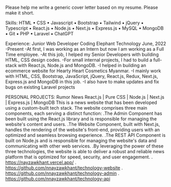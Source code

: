 
Please help me write a generic cover letter based on my resume. Please make it short.

Skills:
 HTML
▪ CSS
▪ Javascript
▪ Bootstrap
▪ Tailwind
▪ jQuery
▪ Typescript
▪ React.js
▪ Node.js
▪ Next.js
▪ Express.js
▪ MySQL
▪ MongoDB
▪ Git
▪ PHP
▪ Laravel
▪ ChatGPT

Experience:
Junior Web Developer
Coding Elephant Technology
June, 2022 -Present
-At first, I was working as an Intern but now I am working as a Full Time employee.
-At this job, I helped my Senior Developers with building HTML, CSS design codes.
-For small internal projects, I had to build a full-stack with React.js, Node.js and
MongoDB.
-I helped in building an ecommerce website for Hearty Heart Cosmetics Myanmar.
-I mainly work with HTML, CSS, Bootstrap, JavaScript, jQuery, React.js, Redux,
Next.js, Express.js and MongoDB in this job.
-I also have to make updates and fix bugs on existing Laravel projects

PERSONAL PROJECTS:
Rumor News
React.js | Pure CSS | Node.js | Next.js | Express.js | MongoDB
This is a news website that has been developed using a custom-built tech stack.
The website comprises three main components, each serving a distinct function:
.The Admin Component has been built using the React.js library and is responsible
for managing the website's content and users.
.The Website Component, built with Next.js, handles the rendering of the website's
front-end, providing users with an optimized and seamless browsing experience.
.The REST API Component is built on Node.js and is responsible for managing the
website's data and communicating with other web services.
.By leveraging the power of these three technologies, the website is able to deliver
a robust and reliable news platform that is optimized for speed, security, and user
engagement.
. https://nayzawkhant.vercel.app/
. https://github.com/nnayzawkhant/technology-website
. https://github.com/nnayzawkhant/technology-admin
. https://github.com/nnayzawkhant/technology-api